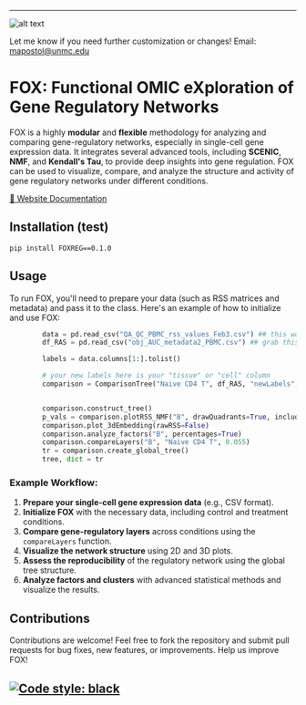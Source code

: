 
---
![alt text](docs/image_cover.jpg)

Let me know if you need further customization or changes! Email: mapostol@unmc.edu

# FOX: **F**unctional OMIC  e**X**ploration of Gene Regulatory Networks

FOX is a highly **modular** and **flexible** methodology for analyzing and comparing gene-regulatory networks, especially in single-cell gene expression data. It integrates several advanced tools, including **SCENIC**, **NMF**, and **Kendall's Tau**, to provide deep insights into gene regulation. FOX can be used to visualize, compare, and analyze the structure and activity of gene regulatory networks under different conditions.

[📘 Website Documentation](https://howard-fox-lab.github.io/FOX-Functional-OMIC-eXploration/)


## Installation (test)

	pip install FOXREG==0.1.0

## Usage

To run FOX, you'll need to prepare your data (such as RSS matrices and metadata) and pass it to the class. Here's an example of how to initialize and use FOX:

```python
        data = pd.read_csv("QA_QC_PBMC_rss_values_Feb3.csv") ## this would be one comparison (RSS)
        df_RAS = pd.read_csv("obj_AUC_metadata2_PBMC.csv") ## grab this from your SCENIC stuff, include ALL METADATA AUC AND cellLabels

        labels = data.columns[1:].tolist()

        # your new labels here is your "tissue" or "cell" column
        comparison = ComparisonTree("Naive CD4 T", df_RAS, "newLabels", data, labels, "Unnamed: 0", "3.5_AUCellThresholds_Info_PVMC_QA_QC.tsv")


        comparison.construct_tree() 
        p_vals = comparison.plotRSS_NMF("B", drawQuadrants=True, include_pvals=True)
        comparison.plot_3dEmbedding(rawRSS=False)
        comparison.analyze_factors("B", percentages=True)
        comparison.compareLayers("B", "Naive CD4 T", 0.055)
        tr = comparison.create_global_tree()
        tree, dict = tr

```


### Example Workflow:
1. **Prepare your single-cell gene expression data** (e.g., CSV format).
2. **Initialize FOX** with the necessary data, including control and treatment conditions.
3. **Compare gene-regulatory layers** across conditions using the `compareLayers` function.
4. **Visualize the network structure** using 2D and 3D plots.
5. **Assess the reproducibility** of the regulatory network using the global tree structure.
6. **Analyze factors and clusters** with advanced statistical methods and visualize the results.

## Contributions

Contributions are welcome! Feel free to fork the repository and submit pull requests for bug fixes, new features, or improvements. Help us improve FOX!

[![Code style: black](https://img.shields.io/badge/code%20style-black-000000.svg)](https://github.com/psf/black)
---

